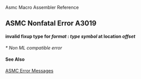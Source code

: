 Asmc Macro Assembler Reference

## ASMC Nonfatal Error A3019

#### invalid fixup type for _format_ : _type_ _symbol_ at location _offset_

_* Non ML compatible error_

#### See Also

[ASMC Error Messages](readme.md)
